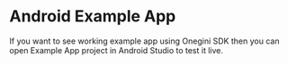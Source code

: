 # Android Example App
If you want to see working example app using Onegini SDK then you can open Example App project in Android Studio to test it live.
